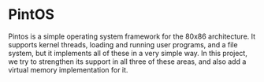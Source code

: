# PintOS

Pintos is a simple operating system framework for the 80x86 architecture. It supports kernel threads, loading and running user programs, and a file system, but it implements all of these in a very simple way. In this project, we try to strengthen its support in all three of these areas, and also add a virtual memory implementation for it.
